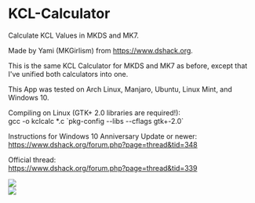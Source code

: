# KCL-Calculator
Calculate KCL Values in MKDS and MK7.

Made by Yami (MKGirlism) from https://www.dshack.org.

This is the same KCL Calculator for MKDS and MK7 as before, except that I've unified both calculators into one.

This App was tested on Arch Linux, Manjaro, Ubuntu, Linux Mint, and Windows 10.

Compiling on Linux (GTK+ 2.0 libraries are required!):<br />
gcc -o kclcalc *.c \`pkg-config --libs --cflags gtk+-2.0\`

Instructions for Windows 10 Anniversary Update or newer:<br />
https://www.dshack.org/forum.php?page=thread&tid=348

Official thread:<br />
https://www.dshack.org/forum.php?page=thread&tid=339

<img src="https://www.dshack.org/assets/images/KCLCalc1.png" /><br />
<img src="https://www.dshack.org/assets/images/KCLCalc2.png" />
